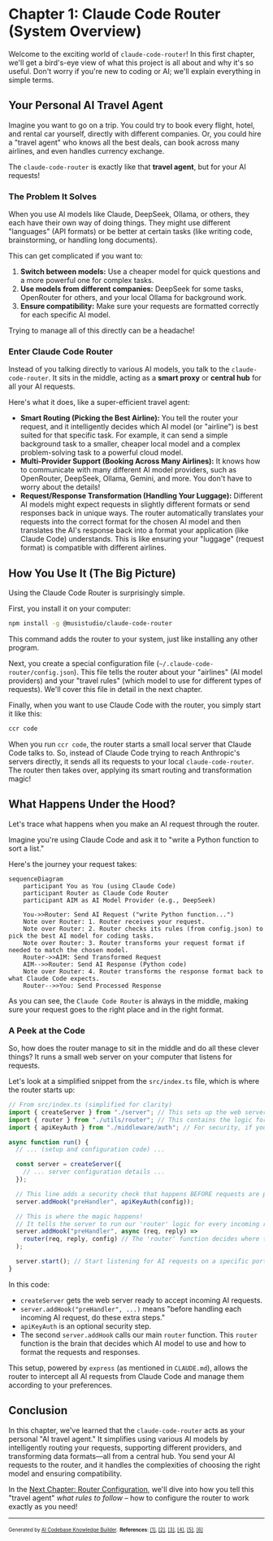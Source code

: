 # Chapter 1: Claude Code Router (System Overview)

Welcome to the exciting world of `claude-code-router`! In this first chapter, we'll get a bird's-eye view of what this project is all about and why it's so useful. Don't worry if you're new to coding or AI; we'll explain everything in simple terms.

## Your Personal AI Travel Agent

Imagine you want to go on a trip. You could try to book every flight, hotel, and rental car yourself, directly with different companies. Or, you could hire a "travel agent" who knows all the best deals, can book across many airlines, and even handles currency exchange.

The `claude-code-router` is exactly like that **travel agent**, but for your AI requests!

### The Problem It Solves

When you use AI models like Claude, DeepSeek, Ollama, or others, they each have their own way of doing things. They might use different "languages" (API formats) or be better at certain tasks (like writing code, brainstorming, or handling long documents).

This can get complicated if you want to:
1.  **Switch between models:** Use a cheaper model for quick questions and a more powerful one for complex tasks.
2.  **Use models from different companies:** DeepSeek for some tasks, OpenRouter for others, and your local Ollama for background work.
3.  **Ensure compatibility:** Make sure your requests are formatted correctly for each specific AI model.

Trying to manage all of this directly can be a headache!

### Enter Claude Code Router

Instead of you talking directly to various AI models, you talk to the `claude-code-router`. It sits in the middle, acting as a **smart proxy** or **central hub** for all your AI requests.

Here's what it does, like a super-efficient travel agent:

*   **Smart Routing (Picking the Best Airline):** You tell the router your request, and it intelligently decides which AI model (or "airline") is best suited for that specific task. For example, it can send a simple background task to a smaller, cheaper local model and a complex problem-solving task to a powerful cloud model.
*   **Multi-Provider Support (Booking Across Many Airlines):** It knows how to communicate with many different AI model providers, such as OpenRouter, DeepSeek, Ollama, Gemini, and more. You don't have to worry about the details!
*   **Request/Response Transformation (Handling Your Luggage):** Different AI models might expect requests in slightly different formats or send responses back in unique ways. The router automatically translates your requests into the correct format for the chosen AI model and then translates the AI's response back into a format your application (like Claude Code) understands. This is like ensuring your "luggage" (request format) is compatible with different airlines.

## How You Use It (The Big Picture)

Using the Claude Code Router is surprisingly simple.

First, you install it on your computer:

```bash
npm install -g @musistudio/claude-code-router
```
This command adds the router to your system, just like installing any other program.

Next, you create a special configuration file (`~/.claude-code-router/config.json`). This file tells the router about your "airlines" (AI model providers) and your "travel rules" (which model to use for different types of requests). We'll cover this file in detail in the next chapter.

Finally, when you want to use Claude Code with the router, you simply start it like this:

```bash
ccr code
```

When you run `ccr code`, the router starts a small local server that Claude Code talks to. So, instead of Claude Code trying to reach Anthropic's servers directly, it sends all its requests to your local `claude-code-router`. The router then takes over, applying its smart routing and transformation magic!

## What Happens Under the Hood?

Let's trace what happens when you make an AI request through the router.

Imagine you're using Claude Code and ask it to "write a Python function to sort a list."

Here's the journey your request takes:

```mermaid
sequenceDiagram
    participant You as You (using Claude Code)
    participant Router as Claude Code Router
    participant AIM as AI Model Provider (e.g., DeepSeek)

    You->>Router: Send AI Request ("write Python function...")
    Note over Router: 1. Router receives your request.
    Note over Router: 2. Router checks its rules (from config.json) to pick the best AI model for coding tasks.
    Note over Router: 3. Router transforms your request format if needed to match the chosen model.
    Router->>AIM: Send Transformed Request
    AIM-->>Router: Send AI Response (Python code)
    Note over Router: 4. Router transforms the response format back to what Claude Code expects.
    Router-->>You: Send Processed Response
```

As you can see, the `Claude Code Router` is always in the middle, making sure your request goes to the right place and in the right format.

### A Peek at the Code

So, how does the router manage to sit in the middle and do all these clever things? It runs a small web server on your computer that listens for requests.

Let's look at a simplified snippet from the `src/index.ts` file, which is where the router starts up:

```typescript
// From src/index.ts (simplified for clarity)
import { createServer } from "./server"; // This sets up the web server
import { router } from "./utils/router"; // This contains the logic for choosing models
import { apiKeyAuth } from "./middleware/auth"; // For security, if you set an API key

async function run() {
  // ... (setup and configuration code) ...

  const server = createServer({
    // ... server configuration details ...
  });

  // This line adds a security check that happens BEFORE requests are processed
  server.addHook("preHandler", apiKeyAuth(config));

  // This is where the magic happens!
  // It tells the server to run our 'router' logic for every incoming request.
  server.addHook("preHandler", async (req, reply) =>
    router(req, reply, config) // The 'router' function decides where to send the AI request
  );

  server.start(); // Start listening for AI requests on a specific port!
}
```

In this code:
*   `createServer` gets the web server ready to accept incoming AI requests.
*   `server.addHook("preHandler", ...)` means "before handling each incoming AI request, do these extra steps."
*   `apiKeyAuth` is an optional security step.
*   The second `server.addHook` calls our main `router` function. This `router` function is the brain that decides which AI model to use and how to format the requests and responses.

This setup, powered by `express` (as mentioned in `CLAUDE.md`), allows the router to intercept all AI requests from Claude Code and manage them according to your preferences.

## Conclusion

In this chapter, we've learned that the `claude-code-router` acts as your personal "AI travel agent." It simplifies using various AI models by intelligently routing your requests, supporting different providers, and transforming data formats—all from a central hub. You send your AI requests to the router, and it handles the complexities of choosing the right model and ensuring compatibility.

In the [Next Chapter: Router Configuration](02_router_configuration_.md), we'll dive into how you tell this "travel agent" *what rules to follow* – how to configure the router to work exactly as you need!

---

<sub><sup>Generated by [AI Codebase Knowledge Builder](https://github.com/The-Pocket/Tutorial-Codebase-Knowledge).</sup></sub> <sub><sup>**References**: [[1]](https://github.com/musistudio/claude-code-router/blob/2fc79dcf377ade7c4fc8883c94a6779fce830a5a/CLAUDE.md), [[2]](https://github.com/musistudio/claude-code-router/blob/2fc79dcf377ade7c4fc8883c94a6779fce830a5a/README.md), [[3]](https://github.com/musistudio/claude-code-router/blob/2fc79dcf377ade7c4fc8883c94a6779fce830a5a/README_zh.md), [[4]](https://github.com/musistudio/claude-code-router/blob/2fc79dcf377ade7c4fc8883c94a6779fce830a5a/blog/en/project-motivation-and-how-it-works.md), [[5]](https://github.com/musistudio/claude-code-router/blob/2fc79dcf377ade7c4fc8883c94a6779fce830a5a/blog/zh/项目初衷及原理.md), [[6]](https://github.com/musistudio/claude-code-router/blob/2fc79dcf377ade7c4fc8883c94a6779fce830a5a/src/index.ts)</sup></sub>
````
